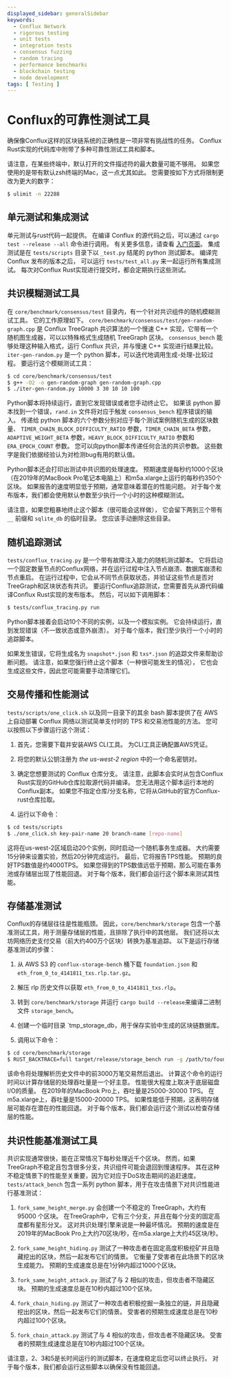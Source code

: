 ```yaml
---
displayed_sidebar: generalSidebar
keywords:
  - Conflux Network
  - rigorous testing
  - unit tests
  - integration tests
  - consensus fuzzing
  - random tracing
  - performance benchmarks
  - blockchain testing
  - node development
tags: [ Testing ]
---
```


# Conflux的可靠性测试工具

确保像Conflux这样的区块链系统的正确性是一项非常有挑战性的任务。 Conflux Rust实现的代码库中附带了多种可靠性测试工具和脚本。

请注意，在某些终端中，默认打开的文件描述符的最大数量可能不够用。 如果您使用的是带有默认zsh终端的Mac，这一点尤其如此。 您需要按如下方式将限制更改为更大的数字：

```bash
$ ulimit -n 22288
```

## 单元测试和集成测试

单元测试与rust代码一起提供。 在编译 Conflux 的源代码之后，可以通过 `cargo test --release --all` 命令进行调用。 有关更多信息，请查看 [入门页面](https://conflux-chain.github.io/conflux-doc/get_started/)。 集成测试是在 `tests/scripts` 目录下以 `_test.py` 结尾的 python 测试脚本。 编译完 Conflux 发布的版本之后， 可以运行 `tests/test_all.py` 来一起运行所有集成测试。 每次对Conflux Rust实现进行提交时，都会定期执行这些测试。

## 共识模糊测试工具

在 `core/benchmark/consensus/test` 目录内，有一个针对共识组件的随机模糊测试工具。 它的工作原理如下。
`core/benchmark/consensus/test/gen-random-graph.cpp` 是 Conflux TreeGraph 共识算法的一个慢速 C++ 实现，它带有一个随机图生成器，可以以特殊格式生成随机 TreeGraph 区块。 `consensus_bench` 能够处理这种输入格式，运行 Conflux 共识，并与慢速 C++ 实现进行结果比较。
`iter-gen-random.py` 是一个 python 脚本，可以迭代地调用生成-处理-比较过程。 要运行这个模糊测试工具：

```bash
$ cd core/benchmark/consensus/test
$ g++ -O2 -o gen-random-graph gen-random-graph.cpp
$ ./iter-gen-random.py 10000 3 30 10 10 100
```

Python脚本将持续运行，直到它发现错误或者您手动终止它。 如果该 python 脚本找到一个错误，`rand.in` 文件将对应于触发 `consensus_bench` 程序错误的输入。 传递给 python 脚本的六个参数分别对应于每个测试案例随机生成的区块数量、 `TIMER_CHAIN_BLOCK_DIFFICULTY_RATIO` 参数，`TIMER_CHAIN_BETA`
参数，`ADAPTIVE_WEIGHT_BETA` 参数，`HEAVY_BLOCK_DIFFICULTY_RATIO` 参数和 `ERA_EPOCH_COUNT` 参数。 您可以向python脚本传递任何合法的共识参数。 这些数字是我们依据经验认为对检测bug有用的默认值。

Python脚本还会打印出测试中共识图的处理速度。 预期速度是每秒约1000个区块（在2019年的MacBook Pro笔记本电脑上）和m5a.xlarge上运行的每秒约350个区块。 如果报告的速度明显低于预期，通常意味着潜在的性能问题。 对于每个发布版本，我们都会使用默认参数至少执行一个小时的这种模糊测试。

请注意，如果您粗暴地终止这个脚本（很可能会这样做）， 它会留下两到三个带有 `__` 前缀和 `sqlite_db` 的临时目录。
您应该手动删除这些目录。

## 随机追踪测试

`tests/conflux_tracing.py` 是一个带有故障注入能力的随机测试脚本。 它将启动一个固定数量节点的Conflux网络，并在运行过程中注入节点崩溃、数据库崩溃和节点重启。 在运行过程中，它会从不同节点获取状态，并验证这些节点是否对TreeGraph和区块状态有共识。 要运行Conflux追踪测试，您需要首先从源代码编译Conflux Rust实现的发布版本。 然后，可以如下调用脚本：

```bash
$ tests/conflux_tracing.py run
```

Python脚本接着会启动10个不同的实例，以及一个模拟实例。 它会持续运行，直到发现错误（不一致状态或意外崩溃）。 对于每个版本，我们至少执行一个小时的追踪脚本。

如果发生错误，它将生成名为 `snapshot*.json` 和 `txs*.json` 的追踪文件来帮助诊断问题。 请注意，如果您强行终止这个脚本（一种很可能发生的情况）， 它也会生成这些文件，因此您可能需要手动清理它们。

## 交易传播和性能测试

`tests/scripts/one_click.sh` 以及同一目录下的其余 bash 脚本提供了在 AWS 上自动部署 Conflux 网络以测试简单支付时的 TPS 和交易池性能的方法。 您可以按照以下步骤运行这个测试：

1. 首先，您需要下载并安装AWS CLI工具。 为CLI工具正确配置AWS凭证。

2. 将您的默认公钥注册为 _the us-west-2 region_ 中的一个命名密钥对。

3. 确定您想要测试的 Conflux 仓库分支。 请注意，此脚本会实时从包含Conflux Rust实现的GitHub仓库拉取源代码并编译。 您无法用这个脚本运行本地的Conflux副本。 如果您不指定仓库/分支名称，它将从GitHub的官方Conflux-rust仓库拉取。

4. 运行以下命令：

```bash
$ cd tests/scripts
$ ./one_click.sh key-pair-name 20 branch-name [repo-name]
```

这将在us-west-2区域启动20个实例，同时启动一个随机事务生成器。 大约需要15分钟来设置实验，然后20分钟完成运行。 最后，它将报告TPS性能。 预期的良好TPS数值是约4000TPS。 如果您得到的TPS数值远低于预期，那么可能在事务池或存储层出现了性能回退。 对于每个版本，我们都会运行这个脚本来测试其性能。

## 存储基准测试

Conflux的存储层往往是性能瓶颈。
因此，`core/benchmark/storage` 包含一个基准测试工具，用于测量存储层的性能，且排除了执行中的其他层。
我们还将以太坊网络历史支付交易（前大约400万个区块）转换为基准追踪。 以下是运行存储基准测试的步骤：

1. 从 AWS S3 的 `conflux-storage-bench` 桶下载 `foundation.json` 和 `eth_from_0_to_4141811_txs.rlp.tar.gz`。

2. 解压 rlp 历史文件以获取 `eth_from_0_to_4141811_txs.rlp`。

3. 转到 `core/benchmark/storage` 并运行 `cargo build --release`来编译二进制文件 `storage_bench`。

4. 创建一个临时目录 \`tmp_storage_db，用于保存实验中生成的区块链数据库。

5. 调用以下命令：

```bash
$ cd core/benchmark/storage
$ RUST_BACKTRACE=full target/release/storage_bench run -g /path/to/foundation.json -t /path/to/eth_from_0_to_4141811_txs.rlp -d /path/to/tmp_storage_db --txs_to_process 30000000 --skip 1156773812
```

该命令将处理解析历史文件中的前3000万笔交易然后退出。 计算这个命令的运行时间以计算存储层的处理吞吐量是一个好主意。
性能很大程度上取决于底层磁盘I/O的质量。
在2019年的MacBook Pro上，吞吐量是25000-30000 TPS。 在m5a.xlarge上，吞吐量是15000-20000 TPS。 如果性能低于预期，这表明存储层可能存在潜在的性能回退。 对于每个版本，我们都会运行这个测试以检查存储层的性能。

## 共识性能基准测试工具

共识实现通常很快，能在正常情况下每秒处理近千个区块。 然而，如果TreeGraph不稳定且包含很多分支，共识组件可能会退回到慢速程序。 其在这种不稳定情景下的性能至关重要，因为它对应于DoS攻击期间的追赶速度。
`tests/attack_bench` 包含一系列 python 脚本，用于在攻击情景下对共识性能进行基准测试：

1. `fork_same_height_merge.py` 会创建一个不稳定的 TreeGraph，大约有 95000 个区块。 在TreeGraph中，它有三个分支，并且在每个分支的固定高度都有星形分叉。 这对共识处理引擎来说是一种最坏情况。 预期的速度是在2019年的MacBook Pro上大约70区块/秒，在m5a.xlarge上大约45区块/秒。

2. `fork_same_height_hiding.py` 测试了一种攻击者在固定高度积极挖矿并且隐藏挖出的区块，然后一起发布它们的情景。 它衡量了受害者在此场景下的区块生成能力。 预期的生成速度总是在1分钟内超过1000个区块。

3. `fork_same_height_attack.py` 测试了与 2 相似的攻击，但攻击者不隐藏区块。 预期的生成速度总是在10秒内超过100个区块。

4. `fork_chain_hiding.py` 测试了一种攻击者积极挖掘一条独立的链，并且隐藏挖出的区块，然后一起发布它们的情景。 受害者的预期生成速度总是在10秒内超过100个区块。

5. `fork_chain_attack.py` 测试了与 4 相似的攻击，但攻击者不隐藏区块。 受害者的预期生成速度总是在10秒内超过100个区块。

请注意，2、3和5是长时间运行的测试脚本，在速度稳定后您可以终止执行。 对于每个版本，我们都会运行这些脚本以确保没有性能回退。
